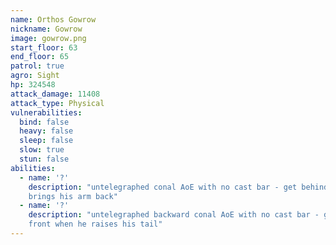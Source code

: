 ```yaml
---
name: Orthos Gowrow
nickname: Gowrow
image: gowrow.png
start_floor: 63
end_floor: 65
patrol: true
agro: Sight
hp: 324548
attack_damage: 11408
attack_type: Physical
vulnerabilities:
  bind: false
  heavy: false
  sleep: false
  slow: true
  stun: false
abilities:
  - name: '?'
    description: "untelegraphed conal AoE with no cast bar - get behind when he
    brings his arm back"
  - name: '?'
    description: "untelegraphed backward conal AoE with no cast bar - get in
    front when he raises his tail"
---
```

